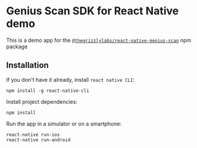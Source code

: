 # Genius Scan SDK for React Native demo
This is a demo app for the [`@thegrizzlylabs/react-native-genius-scan`](https://www.npmjs.com/package/@thegrizzlylabs/react-native-genius-scan) npm package

## Installation
If you don't have it already, install `react native CLI`:
```
npm install -g react-native-cli
```

Install project dependencies:
```
npm install
```

Run the app in a simulator or on a smartphone:
```
react-native run-ios
react-native run-android
```
